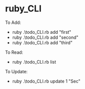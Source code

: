# ruby_CLI

To Add:
- ruby .\todo_CLI.rb add "first"
- ruby .\todo_CLI.rb add "second"
- ruby .\todo_CLI.rb add "third"

To Read:
-  ruby .\todo_CLI.rb list

To Update:
- ruby .\todo_CLI.rb update 1 "Sec"


